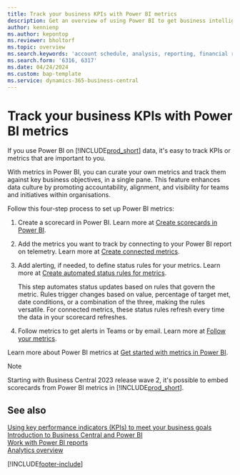 ```yaml
---
title: Track your business KPIs with Power BI metrics
description: Get an overview of using Power BI to get business intelligence and KPIs from your Business Central data.
author: kennienp
ms.author: kepontop
ms.reviewer: bholtorf
ms.topic: overview
ms.search.keywords: 'account schedule, analysis, reporting, financial report, business intelligence, KPI'
ms.search.form: '6316, 6317'
ms.date: 04/24/2024
ms.custom: bap-template
ms.service: dynamics-365-business-central
---
```


# Track your business KPIs with Power BI metrics

If you use Power BI on [!INCLUDE[prod_short](includes/prod_short.md)] data, it's easy to track KPIs or metrics that are important to you.

With metrics in Power BI, you can curate your own metrics and track them against key business objectives, in a single pane. This feature enhances data culture by promoting accountability, alignment, and visibility for teams and initiatives within organisations.

Follow this four-step process to set up Power BI metrics:

1. Create a scorecard in Power BI. Learn more at [Create scorecards in Power BI](/power-bi/create-reports/service-goals-create).  
2. Add the metrics you want to track by connecting to your Power BI report on telemetry. Learn more at [Create connected metrics](/power-bi/create-reports/service-goals-create-connected).  
3. Add alerting, if needed, to define status rules for your metrics. Learn more at [Create automated status rules for metrics](/power-bi/create-reports/service-metrics-status-rules).  

    This step automates status updates based on rules that govern the metric. Rules trigger changes based on value, percentage of target met, date conditions, or a combination of the three, making the rules versatile. For connected metrics, these status rules refresh every time the data in your scorecard refreshes.
4. Follow metrics to get alerts in Teams or by email. Learn more at [Follow your metrics](/power-bi/create-reports/service-metrics-follow).  

Learn more about Power BI metrics at [Get started with metrics in Power BI](/power-bi/create-reports/service-goals-introduction).

> [!NOTE]
> Starting with Business Central 2023 release wave 2, it's possible to embed scorecards from Power BI metrics in [!INCLUDE[prod_short](includes/prod_short.md)].

## See also 

[Using key performance indicators (KPIs) to meet your business goals](analytics-about-kpis.md)  
[Introduction to Business Central and Power BI](admin-powerbi.md)  
[Work with Power BI reports](across-working-with-powerbi.md)  
[Analytics overview](reports-bi-reporting.md)  

[!INCLUDE[footer-include](includes/footer-banner.md)]
